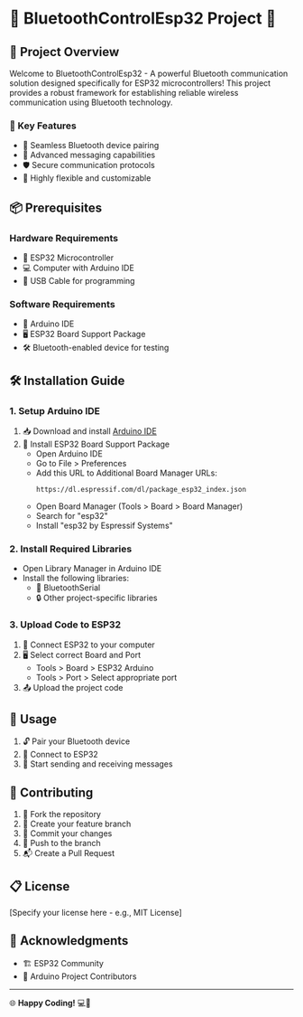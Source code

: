 # 🔵 BluetoothControlEsp32 Project 📡

## 🌟 Project Overview

Welcome to BluetoothControlEsp32 - A powerful Bluetooth communication solution designed specifically for ESP32 microcontrollers! This project provides a robust framework for establishing reliable wireless communication using Bluetooth technology.

### 🚀 Key Features
- 🔗 Seamless Bluetooth device pairing
- 💬 Advanced messaging capabilities
- 🛡️ Secure communication protocols
- 🔧 Highly flexible and customizable

## 📦 Prerequisites

### Hardware Requirements
- 🔧 ESP32 Microcontroller
- 💻 Computer with Arduino IDE
- 🔌 USB Cable for programming

### Software Requirements
- 📲 Arduino IDE
- 🖥️ ESP32 Board Support Package
- 🛠️ Bluetooth-enabled device for testing

## 🛠️ Installation Guide

### 1. Setup Arduino IDE
1. 📥 Download and install [Arduino IDE](https://www.arduino.cc/en/software)
2. 🔌 Install ESP32 Board Support Package
   - Open Arduino IDE
   - Go to File > Preferences
   - Add this URL to Additional Board Manager URLs:
     ```
     https://dl.espressif.com/dl/package_esp32_index.json
     ```
   - Open Board Manager (Tools > Board > Board Manager)
   - Search for "esp32"
   - Install "esp32 by Espressif Systems"

### 2. Install Required Libraries
- Open Library Manager in Arduino IDE
- Install the following libraries:
  - 📡 BluetoothSerial
  - 🔒 Other project-specific libraries

### 3. Upload Code to ESP32
1. 🔌 Connect ESP32 to your computer
2. 🖥️ Select correct Board and Port
   - Tools > Board > ESP32 Arduino
   - Tools > Port > Select appropriate port
3. 📤 Upload the project code

## 🧪 Usage

1. 🔓 Pair your Bluetooth device
2. 📲 Connect to ESP32
3. 🚀 Start sending and receiving messages

## 🤝 Contributing
1. 🍴 Fork the repository
2. 🌿 Create your feature branch
3. 🚢 Commit your changes
4. 🔀 Push to the branch
5. 📬 Create a Pull Request

## 📋 License
[Specify your license here - e.g., MIT License]

## 🙌 Acknowledgments
- 🏗️ ESP32 Community
- 🔧 Arduino Project Contributors

---

🌐 **Happy Coding!** 💻🚀